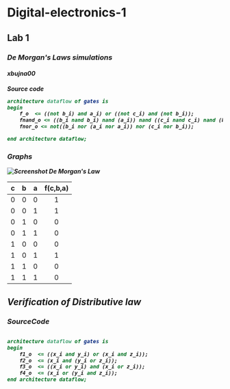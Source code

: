 # Digital-electronics-1
## Lab 1
### <i> De Morgan's Laws simulations <i>
#### <b> xbujna00 <b>
    

**Source code**

```VHDL
architecture dataflow of gates is
begin
    f_o  <= ((not b_i) and a_i) or ((not c_i) and (not b_i));
    fnand_o <= ((b_i nand b_i) nand (a_i)) nand ((c_i nand c_i) nand (b_i nand b_i));
    fnor_o <= not((b_i nor (a_i nor a_i)) nor (c_i nor b_i));

end architecture dataflow;

```
### Graphs

![Screenshot De Morgan's Law](Images/1.png)

| **c** | **b** |**a** | **f(c,b,a)** |
| :-: | :-: | :-: | :-: |
| 0 | 0 | 0 | 1 |
| 0 | 0 | 1 | 1 |
| 0 | 1 | 0 | 0 |
| 0 | 1 | 1 | 0 |
| 1 | 0 | 0 | 0 |
| 1 | 0 | 1 | 1 |
| 1 | 1 | 0 | 0 |
| 1 | 1 | 1 | 0 |

## Verification of Distributive law

### SourceCode
```vhdl

architecture dataflow of gates is
begin
    f1_o  <= ((x_i and y_i) or (x_i and z_i));
    f2_o  <= (x_i and (y_i or z_i));
    f3_o  <= ((x_i or y_i) and (x_i or z_i));
	f4_o  <= (x_i or (y_i and z_i));
end architecture dataflow;

```
